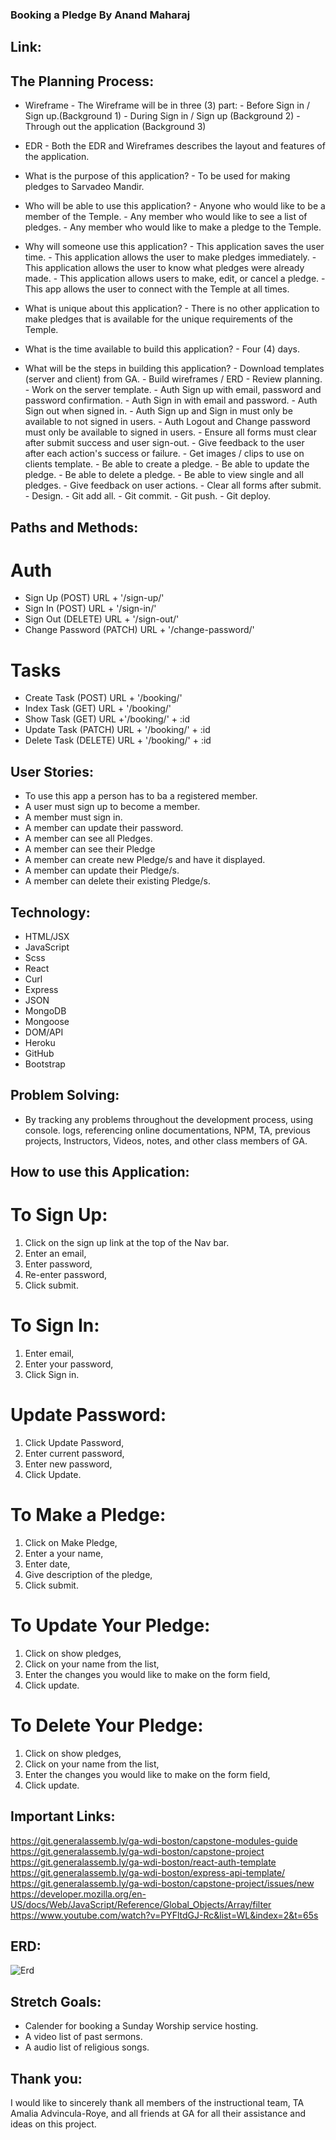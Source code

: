 ### Booking a Pledge By Anand Maharaj

## Link:

## The Planning Process:

- Wireframe   - The Wireframe will be in three (3) part:
              - Before Sign in / Sign up.(Background 1)
              - During Sign in / Sign up (Background 2)
              - Through out the application (Background 3)

- EDR - Both the EDR and Wireframes describes the layout and features of the 
        application.

- What is the purpose of this application?
              - To be used for making pledges to Sarvadeo Mandir.

- Who will be able to use this application?
              - Anyone who would like to be a member of the Temple.
              - Any member who would like to see a list of pledges.
              - Any member who would like to make a pledge to the Temple.

- Why will someone use this application?
              - This application saves the user time.
              - This application allows the user to make pledges 
                immediately.
              - This application allows the user to know what pledges were 
                already made.
              - This application allows users to make, edit, or cancel a pledge.
              - This app allows the user to connect with the Temple at all times.

- What is unique about this application?
              - There is no other application to make pledges that is available 
                for the unique requirements of the Temple.

- What is the time available to build this application?
              - Four (4) days.

- What will be the steps in building this application?
              - Download templates (server and client) from GA.
              - Build wireframes / ERD
              - Review planning.
              - Work on the server template.
              - Auth Sign up with email, password and password confirmation.
              - Auth Sign in with email and password.
              - Auth Sign out when signed in.
              - Auth Sign up and Sign in must only be available to not signed in 
                users.
              - Auth Logout and Change password must only be available to 
                signed in users.
              - Ensure all forms must clear after submit success and user 
                sign-out.
              - Give feedback to the user after each action's success or failure.
              - Get images / clips to use on clients template.
              - Be able to create a pledge.
              - Be able to update the pledge.
              - Be able to delete a pledge.
              - Be able to view single and all pledges.
              - Give feedback on user actions.
              - Clear all forms after submit. 
              - Design.
              - Git add all.
              - Git commit.
              - Git push. 
              - Git deploy.

## Paths and Methods:

# Auth
- Sign Up (POST) URL + '/sign-up/'
- Sign In (POST) URL + '/sign-in/'
- Sign Out (DELETE) URL + '/sign-out/'
- Change Password (PATCH) URL + '/change-password/'

# Tasks
- Create Task (POST) URL + '/booking/'
- Index Task (GET) URL + '/booking/'
- Show Task (GET) URL +'/booking/' + :id
- Update Task (PATCH) URL + '/booking/' + :id
- Delete Task (DELETE) URL + '/booking/' + :id

## User Stories:

- To use this app a person has to ba a registered member.
- A user must sign up to become a member.
- A member must sign in.
- A member can update their password.
- A member can see all Pledges.
- A member can see their Pledge
- A member can create new Pledge/s and have it displayed.
- A member can update their Pledge/s.
- A member can delete their existing Pledge/s.


## Technology:
- HTML/JSX
- JavaScript
- Scss
- React
- Curl
- Express
- JSON
- MongoDB
- Mongoose
- DOM/API
- Heroku
- GitHub
- Bootstrap

## Problem Solving:
- By tracking any problems throughout the development process, using console.
  logs, referencing online documentations, NPM, TA, previous projects, Instructors, Videos, notes, and other class members of GA.
 

## How to use this Application:

# To Sign Up:
1. Click on the sign up link at the top of the Nav bar.
2. Enter an email,
3. Enter password,
4. Re-enter password,
5. Click submit.

# To Sign In:
1. Enter email,
3. Enter your password,
4. Click Sign in.

# Update Password:
1. Click Update Password,
2. Enter current password,
3. Enter new password,
4. Click Update.

# To Make a Pledge:
1. Click on Make Pledge,
2. Enter a your name,
3. Enter date,
4. Give description of the pledge, 
5. Click submit.

# To Update Your Pledge:
1. Click on show pledges,
2. Click on your name from the list,
3. Enter the changes you would like to make on the form field,
4. Click update.

# To Delete Your Pledge:
1. Click on show pledges,
2. Click on your name from the list,
3. Enter the changes you would like to make on the form field,
4. Click update.

## Important Links:
https://git.generalassemb.ly/ga-wdi-boston/capstone-modules-guide
https://git.generalassemb.ly/ga-wdi-boston/capstone-project
https://git.generalassemb.ly/ga-wdi-boston/react-auth-template
https://git.generalassemb.ly/ga-wdi-boston/express-api-template/
https://git.generalassemb.ly/ga-wdi-boston/capstone-project/issues/new
https://developer.mozilla.org/en-US/docs/Web/JavaScript/Reference/Global_Objects/Array/filter
https://www.youtube.com/watch?v=PYFltdGJ-Rc&list=WL&index=2&t=65s


## ERD:
![Erd](https://i.imgur.com/9LBEY43.jpg)

## Stretch Goals:

- Calender for booking a Sunday Worship service hosting. 
- A video list of past sermons.
- A audio list of religious songs.

## Thank you:

I would like to sincerely thank all members of the instructional team, TA Amalia Advincula-Roye, and all friends at GA for all their assistance and ideas on this project.
